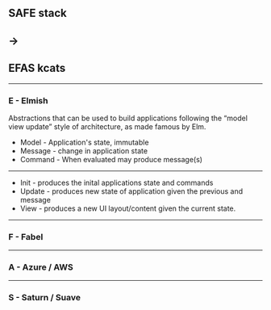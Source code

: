 
## SAFE stack 
## ->
## EFAS kcats

---

### E - Elmish

Abstractions that can be used to build applications following the “model view update” style of architecture, as made famous by Elm.

- Model - Application's state, immutable
- Message - change in application state
- Command - When evaluated may produce message(s)

---

- Init - produces the inital applications state and commands
- Update - produces new state of application given the previous and message
- View - produces a new UI layout/content given the current state.

---

### F - Fabel

---

### A - Azure / AWS 

---

### S - Saturn / Suave


